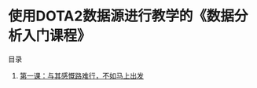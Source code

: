 # 使用DOTA2数据源进行教学的《数据分析入门课程》

目录

1. [第一课：与其感慨路难行，不如马上出发](https://github.com/dota2heqiuzhi/dota2_data_analysis_tutorial/blob/7d2e69b91926d56be6c8f3908c86badc9e4a0966/%E7%AC%AC%E4%B8%80%E8%AF%BE%EF%BC%9A%E4%B8%8E%E5%85%B6%E6%84%9F%E6%85%A8%E8%B7%AF%E9%9A%BE%E8%A1%8C%EF%BC%8C%E4%B8%8D%E5%A6%82%E9%A9%AC%E4%B8%8A%E5%87%BA%E5%8F%91/%E6%95%99%E6%9D%90.md)

